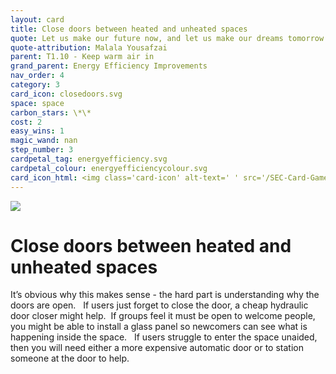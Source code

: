 ```yaml
---
layout: card
title: Close doors between heated and unheated spaces
quote: Let us make our future now, and let us make our dreams tomorrow's reality.
quote-attribution: Malala Yousafzai
parent: T1.10 - Keep warm air in
grand_parent: Energy Efficiency Improvements 
nav_order: 4
category: 3
card_icon: closedoors.svg
space: space
carbon_stars: \*\*
cost: 2
easy_wins: 1
magic_wand: nan
step_number: 3
cardpetal_tag: energyefficiency.svg
cardpetal_colour: energyefficiencycolour.svg
card_icon_html: <img class='card-icon' alt-text=' ' src='/SEC-Card-Game/graphics/card_icons/closedoors.svg'>
---
```


<img class='card-icon' alt-text=' ' src='/SEC-Card-Game/graphics/card_icons/closedoors.svg'>
<h1>Close doors between heated and unheated spaces</h1>

<p>It’s obvious why this makes sense - the hard part is understanding why the doors are open.   If users just forget to close the door, a cheap hydraulic door closer might help.  If groups feel it must be open to welcome people, you might be able to install a glass panel so newcomers can see what is happening inside the space.   If users struggle to enter the space unaided, then you will need either a more expensive automatic door or to station someone at the door to help. </p> 

